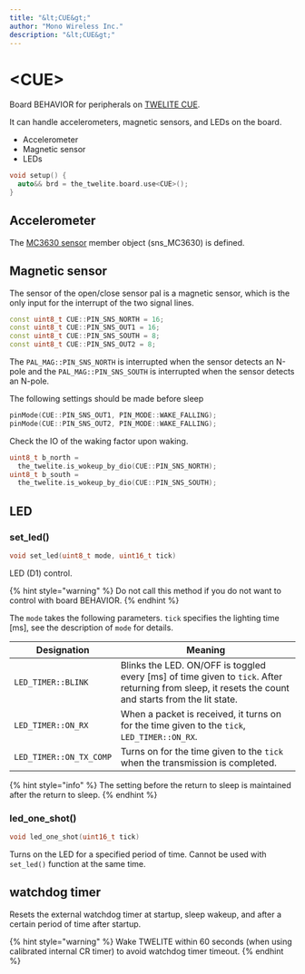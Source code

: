 ```yaml
---
title: "&lt;CUE&gt;"
author: "Mono Wireless Inc."
description: "&lt;CUE&gt;"
---
```


# \<CUE>

Board BEHAVIOR for peripherals on [TWELITE CUE](https://mono-wireless.com/cue).

It can handle accelerometers, magnetic sensors, and LEDs on the board.

* Accelerometer
* Magnetic sensor
* LEDs

```cpp
void setup() {
  auto&& brd = the_twelite.board.use<CUE>();
}
```



## Accelerometer

The [MC3630 sensor](../sensor_object/mc3630.md) member object (sns\_MC3630) is defined.



## Magnetic sensor

The sensor of the open/close sensor pal is a magnetic sensor, which is the only input for the interrupt of the two signal lines.

```cpp
const uint8_t CUE::PIN_SNS_NORTH = 16;
const uint8_t CUE::PIN_SNS_OUT1 = 16;
const uint8_t CUE::PIN_SNS_SOUTH = 8;
const uint8_t CUE::PIN_SNS_OUT2 = 8;
```

The `PAL_MAG::PIN_SNS_NORTH` is interrupted when the sensor detects an N-pole and the `PAL_MAG::PIN_SNS_SOUTH` is interrupted when the sensor detects an N-pole.



The following settings should be made before sleep

```cpp
pinMode(CUE::PIN_SNS_OUT1, PIN_MODE::WAKE_FALLING);
pinMode(CUE::PIN_SNS_OUT2, PIN_MODE::WAKE_FALLING);
```



Check the IO of the waking factor upon waking.

```cpp
uint8_t b_north = 
  the_twelite.is_wokeup_by_dio(CUE::PIN_SNS_NORTH);
uint8_t b_south = 
  the_twelite.is_wokeup_by_dio(CUE::PIN_SNS_SOUTH);
```



## LED

### set\_led()

```cpp
void set_led(uint8_t mode, uint16_t tick)
```

LED (D1) control.

{% hint style="warning" %}
Do not call this method if you do not want to control with board BEHAVIOR.
{% endhint %}



The `mode` takes the following parameters. `tick` specifies the lighting time \[ms], see the description of `mode` for details.

| Designation | Meaning
| ----------------------- | ---------------------------------------------------------------------------- |
| `LED_TIMER::BLINK` | Blinks the LED. ON/OFF is toggled every \[ms] of time given to `tick`. After returning from sleep, it resets the count and starts from the lit state. |
| `LED_TIMER::ON_RX` | When a packet is received, it turns on for the time given to the `tick`, `LED_TIMER::ON_RX`.                                           |
| `LED_TIMER::ON_TX_COMP` | Turns on for the time given to the `tick` when the transmission is completed.                                              |

{% hint style="info" %}
The setting before the return to sleep is maintained after the return to sleep.
{% endhint %}



### led\_one\_shot()

```cpp
void led_one_shot(uint16_t tick)
```

Turns on the LED for a specified period of time. Cannot be used with `set_led()` function at the same time.



## watchdog timer

Resets the external watchdog timer at startup, sleep wakeup, and after a certain period of time after startup.

{% hint style="warning" %}
Wake TWELITE within 60 seconds (when using calibrated internal CR timer) to avoid watchdog timer timeout.
{% endhint %}

